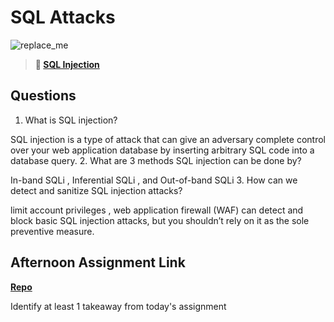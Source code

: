 # SQL Attacks

![replace_me](https://codeworks.blob.core.windows.net/public/assets/img/illustrations/placeholder.svg)

> **📖 [SQL Injection](https://codeworksacademy.com/fs-student-guide/resources/wk11/03-SQL-Injection)**

## Questions

1. What is SQL injection?

SQL injection is a type of attack that can give an adversary complete control over your web application database by inserting arbitrary SQL code into a database query.
2. What are 3 methods SQL injection can be done by?

In-band SQLi , Inferential SQLi , and Out-of-band SQLi
3. How can we detect and sanitize SQL injection attacks?

limit account privileges ,  web application firewall (WAF) can detect and block basic SQL injection attacks, but you shouldn’t rely on it as the sole preventive measure.
## Afternoon Assignment Link

**[Repo](https://github.com/JackFox77/<ASSIGNMENT_REPO>)**

Identify at least 1 takeaway from today's assignment
